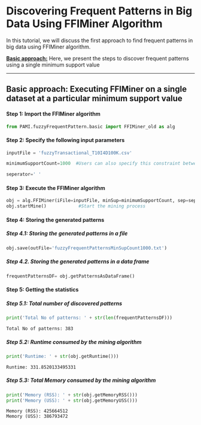 # Discovering Frequent Patterns in Big Data Using FFIMiner Algorithm

In this tutorial, we will discuss the first approach to find frequent patterns in big data using FFIMiner algorithm.

[__Basic approach:__](#basicApproach) Here, we present the steps to discover frequent patterns using a single minimum support value


***

## <a id='basicApproach'>Basic approach: Executing FFIMiner on a single dataset at a particular minimum support value</a>

#### Step 1: Import the FFIMiner algorithm

```python
from PAMI.fuzzyFrequentPattern.basic import FFIMiner_old as alg
```

#### Step 2: Specify the following input parameters


```python
inputFile = 'fuzzyTransactional_T10I4D100K.csv'

minimumSupportCount=1000  #Users can also specify this constraint between 0 to 1.

seperator=' '       
```

#### Step 3: Execute the FFIMiner algorithm


```python
obj = alg.FFIMiner(iFile=inputFile, minSup=minimumSupportCount, sep=seperator)    #initialize
obj.startMine()            #Start the mining process
```

#### Step 4: Storing the generated patterns

##### Step 4.1: Storing the generated patterns in a file


```python
obj.save(outFile='fuzzyFrequentPatternsMinSupCount1000.txt')
```

##### Step 4.2. Storing the generated patterns in a data frame


```python
frequentPatternsDF= obj.getPatternsAsDataFrame()
```

#### Step 5: Getting the statistics

##### Step 5.1: Total number of discovered patterns 


```python
print('Total No of patterns: ' + str(len(frequentPatternsDF)))
```

    Total No of patterns: 383


##### Step 5.2: Runtime consumed by the mining algorithm


```python
print('Runtime: ' + str(obj.getRuntime()))
```

    Runtime: 331.8520133495331


##### Step 5.3: Total Memory consumed by the mining algorithm


```python
print('Memory (RSS): ' + str(obj.getMemoryRSS()))
print('Memory (USS): ' + str(obj.getMemoryUSS()))
```

    Memory (RSS): 425664512
    Memory (USS): 386793472

